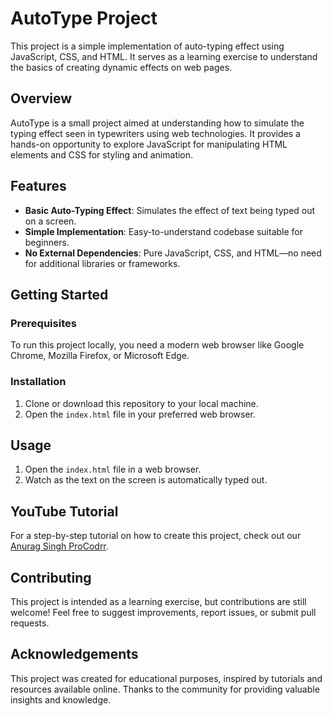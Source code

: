 # AutoType Project

This project is a simple implementation of auto-typing effect using JavaScript, CSS, and HTML. It serves as a learning exercise to understand the basics of creating dynamic effects on web pages.

## Overview

AutoType is a small project aimed at understanding how to simulate the typing effect seen in typewriters using web technologies. It provides a hands-on opportunity to explore JavaScript for manipulating HTML elements and CSS for styling and animation.

## Features

- **Basic Auto-Typing Effect**: Simulates the effect of text being typed out on a screen.
- **Simple Implementation**: Easy-to-understand codebase suitable for beginners.
- **No External Dependencies**: Pure JavaScript, CSS, and HTML—no need for additional libraries or frameworks.

## Getting Started

### Prerequisites

To run this project locally, you need a modern web browser like Google Chrome, Mozilla Firefox, or Microsoft Edge.

### Installation

1. Clone or download this repository to your local machine.
2. Open the `index.html` file in your preferred web browser.

## Usage

1. Open the `index.html` file in a web browser.
2. Watch as the text on the screen is automatically typed out.

## YouTube Tutorial

For a step-by-step tutorial on how to create this project, check out our [Anurag Singh ProCodrr](https://www.youtube.com/watch?v=YCDeOT7DRnI&t=272s).

## Contributing

This project is intended as a learning exercise, but contributions are still welcome! Feel free to suggest improvements, report issues, or submit pull requests.

## Acknowledgements

This project was created for educational purposes, inspired by tutorials and resources available online. Thanks to the community for providing valuable insights and knowledge.
